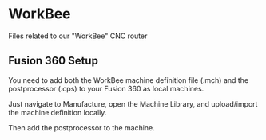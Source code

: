 # WorkBee

Files related to our "WorkBee" CNC router

## Fusion 360 Setup

You need to add both the WorkBee machine definition file (.mch) and the postprocessor (.cps) to your Fusion 360 as local machines.

Just navigate to Manufacture, open the Machine Library, and upload/import the machine definition locally.

Then add the postprocessor to the machine.
